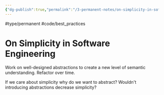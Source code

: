 ```yaml
---
{"dg-publish":true,"permalink":"/3-permanent-notes/on-simplicity-in-software-engineering/","created":"2023-07-28T14:51:31.744+02:00","updated":"2023-08-17T17:15:57.593+02:00"}
---
```


#type/permanent #code/best_practices 

# On Simplicity in Software Engineering

Work on well-designed abstractions to create a new level of semantic understanding. Refactor over time.

If we care about simplicity why do we want to abstract? Wouldn't introducing abstractions decrease simplicity?